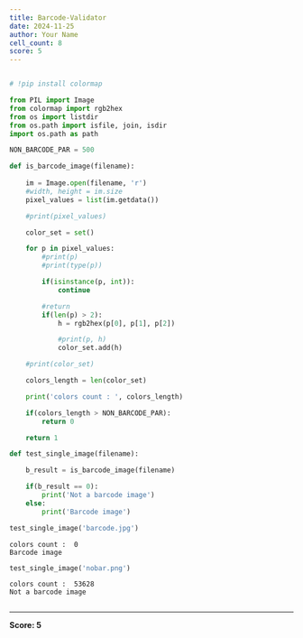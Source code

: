 ```yaml
---
title: Barcode-Validator
date: 2024-11-25
author: Your Name
cell_count: 8
score: 5
---
```


```python

```


```python
# !pip install colormap
```


```python
from PIL import Image
from colormap import rgb2hex
from os import listdir
from os.path import isfile, join, isdir
import os.path as path
```


```python
NON_BARCODE_PAR = 500

def is_barcode_image(filename):
    
    im = Image.open(filename, 'r')
    #width, height = im.size
    pixel_values = list(im.getdata())

    #print(pixel_values)

    color_set = set()

    for p in pixel_values:
        #print(p)
        #print(type(p))

        if(isinstance(p, int)):
            continue

        #return
        if(len(p) > 2):
            h = rgb2hex(p[0], p[1], p[2])

            #print(p, h)
            color_set.add(h)

    #print(color_set)

    colors_length = len(color_set)

    print('colors count : ', colors_length)

    if(colors_length > NON_BARCODE_PAR):
        return 0

    return 1
```


```python
def test_single_image(filename):

    b_result = is_barcode_image(filename)

    if(b_result == 0):
        print('Not a barcode image')
    else:
        print('Barcode image')
```


```python
test_single_image('barcode.jpg')
```

    colors count :  0
    Barcode image



```python
test_single_image('nobar.png')
```

    colors count :  53628
    Not a barcode image



```python

```


---
**Score: 5**